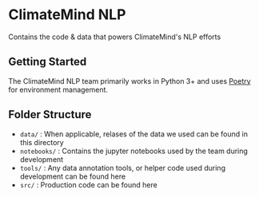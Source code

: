 # ClimateMind NLP

Contains the code & data that powers ClimateMind's NLP efforts

## Getting Started

The ClimateMind NLP team primarily works in Python 3+ and uses [Poetry](https://python-poetry.org/) for environment management. 


## Folder Structure 
- `data/` : When applicable, relases of the data we used can be found in this directory
- `notebooks/` : Contains the jupyter notebooks used by the team during development
- `tools/` : Any data annotation tools, or helper code used during development can be found here
- `src/` : Production code can be found here
